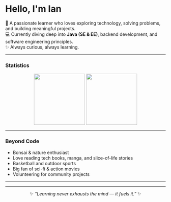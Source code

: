 # Hello, I'm Ian  

🌱 A passionate learner who loves exploring technology, solving problems, and building meaningful projects.  
💻 Currently diving deep into **Java (SE & EE)**, backend development, and software engineering principles.  
✨ Always curious, always learning.  

---
### Statistics  

<p align="center">
  <img src="http://github-profile-summary-cards.vercel.app/api/cards/productive-time?username=iankristoper&theme=tokyonight&utcOffset=8" height="160"/>
  <img src="http://github-profile-summary-cards.vercel.app/api/cards/most-commit-language?username=iankristoper&theme=tokyonight" height="160"/>
</p>





---

### Beyond Code  
- Bonsai & nature enthusiast  
- Love reading tech books, manga, and slice-of-life stories  
- Basketball and outdoor sports  
- Big fan of sci-fi & action movies  
- Volunteering for community projects  

---
---

<p align="center">
  ✨ <i>“Learning never exhausts the mind — it fuels it.”</i> ✨
</p>

